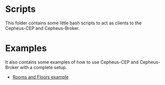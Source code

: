 # Scripts

This folder contains some little bash scripts to act as clients to the Cepheus-CEP and Cepheus-Broker.

# Examples

It also contains some examples of how to use Cepheus-CEP and Cepheus-Broker with a complete setup.

* [Rooms and Floors example](RoomsAndFloorsExample/README.md)
